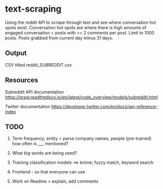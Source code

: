 # text-scraping
Using the reddit API to scrape through text and see where conversation hot spots exist. Conversation hot spots are where there is high amounts of engaged conversation = posts with >= 2 comments per post. Limit to 1000 posts. Posts grabbed from current day minus 31 days.


## Output
CSV titled reddit_SUBREDDIT.csv

## Resources
Subreddit API documentation
https://praw.readthedocs.io/en/latest/code_overview/models/subreddit.html

Twitter documentation
https://developer.twitter.com/en/docs/api-reference-index


## TODO
1. Term frequency, entity = parse company names, people (pre-trained) how often is ___ mentioned?

2. What big words are being used?

3. Training classification models ==> knime; fuzzy match, keyword search

4. Frontend - so that everyone can use

5. Work on Readme = explain, add comments

<!-- 6. Think about what is the effect? Business impact - competitive intellignece, audience intelligence; improvement on Sprinklr -->
